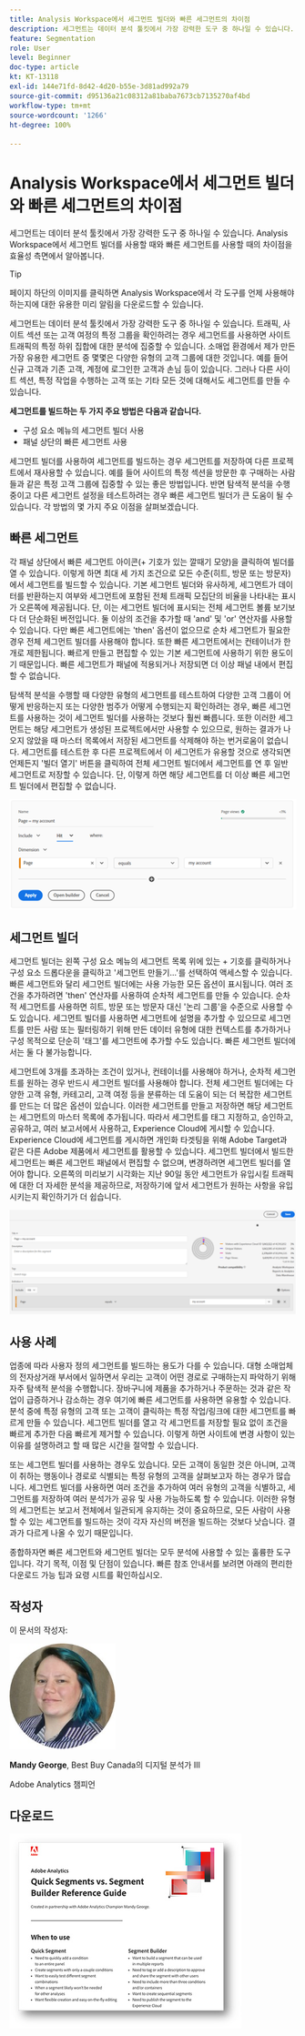 ```yaml
---
title: Analysis Workspace에서 세그먼트 빌더와 빠른 세그먼트의 차이점
description: 세그먼트는 데이터 분석 툴킷에서 가장 강력한 도구 중 하나일 수 있습니다. Analysis Workspace에서 세그먼트 빌더를 사용할 때와 빠른 세그먼트를 사용할 때의 차이점을 효율성 측면에서 알아봅니다.
feature: Segmentation
role: User
level: Beginner
doc-type: article
kt: KT-13118
exl-id: 144e71fd-8d42-4d20-b55e-3d81ad992a79
source-git-commit: d95136a21c08312a81baba7673cb7135270af4bd
workflow-type: tm+mt
source-wordcount: '1266'
ht-degree: 100%

---
```


# Analysis Workspace에서 세그먼트 빌더와 빠른 세그먼트의 차이점

세그먼트는 데이터 분석 툴킷에서 가장 강력한 도구 중 하나일 수 있습니다. Analysis Workspace에서 세그먼트 빌더를 사용할 때와 빠른 세그먼트를 사용할 때의 차이점을 효율성 측면에서 알아봅니다.

>[!TIP]
>
> 페이지 하단의 이미지를 클릭하면 Analysis Workspace에서 각 도구를 언제 사용해야 하는지에 대한 유용한 미리 알림을 다운로드할 수 있습니다.

세그먼트는 데이터 분석 툴킷에서 가장 강력한 도구 중 하나일 수 있습니다. 트래픽, 사이트 섹션 또는 고객 여정의 특정 그룹을 확인하려는 경우 세그먼트를 사용하면 사이트 트래픽의 특정 하위 집합에 대한 분석에 집중할 수 있습니다. 소매업 환경에서 제가 만든 가장 유용한 세그먼트 중 몇몇은 다양한 유형의 고객 그룹에 대한 것입니다. 예를 들어 신규 고객과 기존 고객, 계정에 로그인한 고객과 손님 등이 있습니다. 그러나 다른 사이트 섹션, 특정 작업을 수행하는 고객 또는 기타 모든 것에 대해서도 세그먼트를 만들 수 있습니다.

**세그먼트를 빌드하는 두 가지 주요 방법은 다음과 같습니다.**

* 구성 요소 메뉴의 세그먼트 빌더 사용
* 패널 상단의 빠른 세그먼트 사용

세그먼트 빌더를 사용하여 세그먼트를 빌드하는 경우 세그먼트를 저장하여 다른 프로젝트에서 재사용할 수 있습니다. 예를 들어 사이트의 특정 섹션을 방문한 후 구매하는 사람들과 같은 특정 고객 그룹에 집중할 수 있는 좋은 방법입니다. 반면 탐색적 분석을 수행 중이고 다른 세그먼트 설정을 테스트하려는 경우 빠른 세그먼트 빌더가 큰 도움이 될 수 있습니다. 각 방법의 몇 가지 주요 이점을 살펴보겠습니다.

## 빠른 세그먼트

각 패널 상단에서 빠른 세그먼트 아이콘(+ 기호가 있는 깔때기 모양)을 클릭하여 빌더를 열 수 있습니다. 이렇게 하면 최대 세 가지 조건으로 모든 수준(히트, 방문 또는 방문자)에서 세그먼트를 빌드할 수 있습니다. 기본 세그먼트 빌더와 유사하게, 세그먼트가 데이터를 반환하는지 여부와 세그먼트에 포함된 전체 트래픽 모집단의 비율을 나타내는 표시가 오른쪽에 제공됩니다. 단, 이는 세그먼트 빌더에 표시되는 전체 세그먼트 볼륨 보기보다 더 단순화된 버전입니다. 둘 이상의 조건을 추가할 때 &#39;and&#39; 및 &#39;or&#39; 연산자를 사용할 수 있습니다. 다만 빠른 세그먼트에는 &#39;then&#39; 옵션이 없으므로 순차 세그먼트가 필요한 경우 전체 세그먼트 빌더를 사용해야 합니다. 또한 빠른 세그먼트에서는 컨테이너가 한 개로 제한됩니다. 빠르게 만들고 편집할 수 있는 기본 세그먼트에 사용하기 위한 용도이기 때문입니다. 빠른 세그먼트가 패널에 적용되거나 저장되면 더 이상 패널 내에서 편집할 수 없습니다.

탐색적 분석을 수행할 때 다양한 유형의 세그먼트를 테스트하여 다양한 고객 그룹이 어떻게 반응하는지 또는 다양한 범주가 어떻게 수행되는지 확인하려는 경우, 빠른 세그먼트를 사용하는 것이 세그먼트 빌더를 사용하는 것보다 훨씬 빠릅니다. 또한 이러한 세그먼트는 해당 세그먼트가 생성된 프로젝트에서만 사용할 수 있으므로, 원하는 결과가 나오지 않았을 때 마스터 목록에서 저장된 세그먼트를 삭제해야 하는 번거로움이 없습니다. 세그먼트를 테스트한 후 다른 프로젝트에서 이 세그먼트가 유용할 것으로 생각되면 언제든지 &#39;빌더 열기&#39; 버튼을 클릭하여 전체 세그먼트 빌더에서 세그먼트를 연 후 일반 세그먼트로 저장할 수 있습니다. 단, 이렇게 하면 해당 세그먼트를 더 이상 빠른 세그먼트 빌더에서 편집할 수 없습니다.

![빠른 세그먼트](assets/quick-segement.png)

## 세그먼트 빌더

세그먼트 빌더는 왼쪽 구성 요소 메뉴의 세그먼트 목록 위에 있는 + 기호를 클릭하거나 구성 요소 드롭다운을 클릭하고 &#39;세그먼트 만들기...&#39;를 선택하여 액세스할 수 있습니다. 빠른 세그먼트와 달리 세그먼트 빌더에는 사용 가능한 모든 옵션이 표시됩니다. 여러 조건을 추가하려면 &#39;then&#39; 연산자를 사용하여 순차적 세그먼트를 만들 수 있습니다. 순차적 세그먼트를 사용하면 히트, 방문 또는 방문자 대신 &#39;논리 그룹&#39;을 수준으로 사용할 수도 있습니다. 세그먼트 빌더를 사용하면 세그먼트에 설명을 추가할 수 있으므로 세그먼트를 만든 사람 또는 필터링하기 위해 만든 데이터 유형에 대한 컨텍스트를 추가하거나 구성 목적으로 단순히 &#39;태그&#39;를 세그먼트에 추가할 수도 있습니다. 빠른 세그먼트 빌더에서는 둘 다 불가능합니다.

세그먼트에 3개를 초과하는 조건이 있거나, 컨테이너를 사용해야 하거나, 순차적 세그먼트를 원하는 경우 반드시 세그먼트 빌더를 사용해야 합니다. 전체 세그먼트 빌더에는 다양한 고객 유형, 카테고리, 고객 여정 등을 분류하는 데 도움이 되는 더 복잡한 세그먼트를 만드는 더 많은 옵션이 있습니다. 이러한 세그먼트를 만들고 저장하면 해당 세그먼트는 세그먼트의 마스터 목록에 추가됩니다. 따라서 세그먼트를 태그 지정하고, 승인하고, 공유하고, 여러 보고서에서 사용하고, Experience Cloud에 게시할 수 있습니다. Experience Cloud에 세그먼트를 게시하면 개인화 타겟팅을 위해 Adobe Target과 같은 다른 Adobe 제품에서 세그먼트를 활용할 수 있습니다. 세그먼트 빌더에서 빌드한 세그먼트는 빠른 세그먼트 패널에서 편집할 수 없으며, 변경하려면 세그먼트 빌더를 열어야 합니다. 오른쪽의 미리보기 시각화는 지난 90일 동안 세그먼트가 유입시킬 트래픽에 대한 더 자세한 분석을 제공하므로, 저장하기에 앞서 세그먼트가 원하는 사항을 유입시키는지 확인하기가 더 쉽습니다.

![세그먼트 빌더](assets/segment-builder-quick.png)

## 사용 사례

업종에 따라 사용자 정의 세그먼트를 빌드하는 용도가 다를 수 있습니다. 대형 소매업체의 전자상거래 부서에서 일하면서 우리는 고객이 어떤 경로로 구매하는지 파악하기 위해 자주 탐색적 분석을 수행합니다. 장바구니에 제품을 추가하거나 주문하는 것과 같은 작업이 급증하거나 감소하는 경우 여기에 빠른 세그먼트를 사용하면 유용할 수 있습니다. 분석 중에 특정 유형의 고객 또는 고객이 클릭하는 특정 작업/링크에 대한 세그먼트를 빠르게 만들 수 있습니다. 세그먼트 빌더를 열고 각 세그먼트를 저장할 필요 없이 조건을 빠르게 추가한 다음 빠르게 제거할 수 있습니다. 이렇게 하면 사이트에 변경 사항이 있는 이유를 설명하려고 할 때 많은 시간을 절약할 수 있습니다.

또는 세그먼트 빌더를 사용하는 경우도 있습니다. 모든 고객이 동일한 것은 아니며, 고객이 취하는 행동이나 경로로 식별되는 특정 유형의 고객을 살펴보고자 하는 경우가 많습니다. 세그먼트 빌더를 사용하면 여러 조건을 추가하여 여러 유형의 고객을 식별하고, 세그먼트를 저장하여 여러 분석가가 공유 및 사용 가능하도록 할 수 있습니다. 이러한 유형의 세그먼트는 보고서 전체에서 일관되게 유지하는 것이 중요하므로, 모든 사람이 사용할 수 있는 세그먼트를 빌드하는 것이 각자 자신의 버전을 빌드하는 것보다 낫습니다. 결과가 다르게 나올 수 있기 때문입니다.

종합하자면 빠른 세그먼트와 세그먼트 빌더는 모두 분석에 사용할 수 있는 훌륭한 도구입니다. 각기 목적, 이점 및 단점이 있습니다. 빠른 참조 안내서를 보려면 아래의 편리한 다운로드 가능 팁과 요령 시트를 확인하십시오.

## 작성자

이 문서의 작성자:

![Mandy George](assets/mandy-george.jpg)

**Mandy George**, Best Buy Canada의 디지털 분석가 III

Adobe Analytics 챔피언

## 다운로드

[![빠른 세그먼트 다운로드](assets/quick-segments-download-small.jpg)](assets/Adobe_Analytics_Segments_Vs_Segment_Builder_Reference_Guide.pdf)
